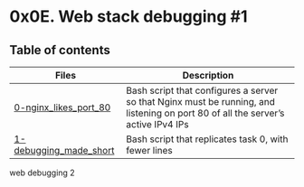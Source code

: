 # 0x0E. Web stack debugging #1

## Table of contents
Files | Description
----- | -----------
[0-nginx_likes_port_80](./0-nginx_likes_port_80) | Bash script that configures a server so that Nginx must be running, and listening on port 80 of all the server’s active IPv4 IPs
[1-debugging_made_short](./1-debugging_made_short) | Bash script that replicates task 0, with fewer lines
web debugging 2
